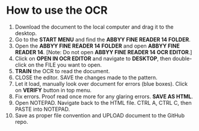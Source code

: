 # How to use the OCR

1. Download the document to the local computer and drag it to the desktop.
2. Go to the **START MENU** and find the **ABBYY FINE READER 14 FOLDER**.
3. Open the **ABBYY FINE READER 14 FOLDER** and open **ABBYY FINE READER 14**. [Note: Do not open **ABBYY FINE READER 14 OCR EDITOR**.]
4. Click on **OPEN IN OCR EDITOR** and navigate to **DESKTOP**, then double-click on the FILE you want to open.
5. **TRAIN** the OCR to read the document.
6. CLOSE the editor. SAVE the changes made to the pattern.
7. Let it load, manually look over document for errors (blue boxes). Click on **VERIFY** button in top menu.
8. Fix errors. Proof read once more for any glaring errors. **SAVE AS HTML**.
9. Open NOTEPAD. Navigate back to the HTML file. CTRL A, CTRL C, then PASTE into NOTEPAD.
10. Save as proper file convention and UPLOAD document to the GitHub repo.
